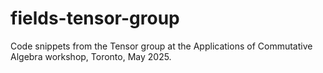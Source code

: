 # fields-tensor-group
Code snippets from the Tensor group at the Applications of Commutative Algebra workshop, Toronto, May 2025.
